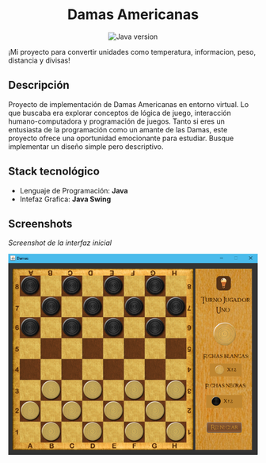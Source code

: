 <h1 align="center">Damas Americanas</h1>
<p align="center">
    <img src="https://img.shields.io/badge/java-18.0-c55e00" alt="Java version">
</p>

¡Mi proyecto para convertir unidades como temperatura, informacion, peso, distancia y divisas!

## Descripción

Proyecto de implementación de Damas Americanas en entorno virtual. Lo que buscaba era explorar conceptos de lógica de juego, interacción humano-computadora y programación de juegos. Tanto si eres un entusiasta de la programación como un amante de las Damas, este proyecto ofrece una oportunidad emocionante para estudiar. Busque implementar un diseño simple pero descriptivo.

## Stack tecnológico

- Lenguaje de Programación: **Java**
- Intefaz Grafica: **Java Swing**

## Screenshots

_Screenshot de la interfaz inicial_

![Imagen del juego](FotoJuego.png)
